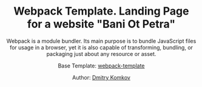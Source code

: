 <div align="center">
  <h1>Webpack Template. Landing Page for a website "Bani Ot Petra"</h1>
  <p>
    Webpack is a module bundler. Its main purpose is to bundle JavaScript files for usage in a browser, yet it is also capable of transforming, bundling, or packaging just about any resource or asset.
  </p>
  <p>Base Template: <a href="https://github.com/vedees/webpack-template">webpack-template</a></p>
  <p>Author: <a href="https://www.instagram.com/dmitry_komkov/" target="_blank">Dmitry Komkov</a>
